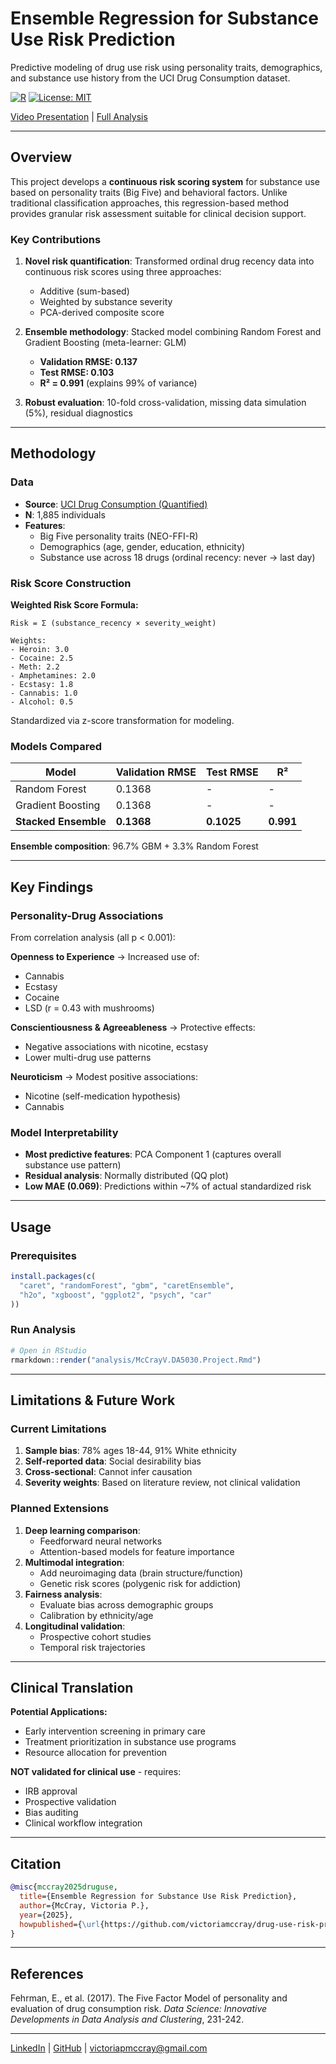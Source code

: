 # Ensemble Regression for Substance Use Risk Prediction

Predictive modeling of drug use risk using personality traits, demographics, and substance use history from the UCI Drug Consumption dataset.

[![R](https://img.shields.io/badge/R-4.0+-blue.svg)](https://www.r-project.org/)
[![License: MIT](https://img.shields.io/badge/License-MIT-yellow.svg)](https://opensource.org/licenses/MIT)

[Video Presentation](https://youtu.be/GkFWRQEywSI) | [Full Analysis](analysis/PredictingDrugUseEnsemble.html)

---

## Overview

This project develops a **continuous risk scoring system** for substance use based on personality traits (Big Five) and behavioral factors. Unlike traditional classification approaches, this regression-based method provides granular risk assessment suitable for clinical decision support.

### Key Contributions

1. **Novel risk quantification**: Transformed ordinal drug recency data into continuous risk scores using three approaches:
   - Additive (sum-based)
   - Weighted by substance severity
   - PCA-derived composite score

2. **Ensemble methodology**: Stacked model combining Random Forest and Gradient Boosting (meta-learner: GLM)
   - **Validation RMSE: 0.137**
   - **Test RMSE: 0.103**
   - **R² = 0.991** (explains 99% of variance)

3. **Robust evaluation**: 10-fold cross-validation, missing data simulation (5%), residual diagnostics

---

## Methodology

### Data
- **Source**: [UCI Drug Consumption (Quantified)](https://archive.ics.uci.edu/dataset/373/drug+consumption+quantified)
- **N**: 1,885 individuals
- **Features**: 
  - Big Five personality traits (NEO-FFI-R)
  - Demographics (age, gender, education, ethnicity)
  - Substance use across 18 drugs (ordinal recency: never → last day)

### Risk Score Construction

**Weighted Risk Score Formula:**
```
Risk = Σ (substance_recency × severity_weight)

Weights:
- Heroin: 3.0
- Cocaine: 2.5
- Meth: 2.2
- Amphetamines: 2.0
- Ecstasy: 1.8
- Cannabis: 1.0
- Alcohol: 0.5
```

Standardized via z-score transformation for modeling.

### Models Compared

| Model | Validation RMSE | Test RMSE | R² |
|-------|-----------------|-----------|-----|
| Random Forest | 0.1368 | - | - |
| Gradient Boosting | 0.1368 | - | - |
| **Stacked Ensemble** | **0.1368** | **0.1025** | **0.991** |

**Ensemble composition**: 96.7% GBM + 3.3% Random Forest

---

## Key Findings

### Personality-Drug Associations

From correlation analysis (all p < 0.001):

**Openness to Experience** → Increased use of:
- Cannabis
- Ecstasy  
- Cocaine
- LSD (r = 0.43 with mushrooms)

**Conscientiousness & Agreeableness** → Protective effects:
- Negative associations with nicotine, ecstasy
- Lower multi-drug use patterns

**Neuroticism** → Modest positive associations:
- Nicotine (self-medication hypothesis)
- Cannabis

### Model Interpretability

- **Most predictive features**: PCA Component 1 (captures overall substance use pattern)
- **Residual analysis**: Normally distributed (QQ plot)
- **Low MAE (0.069)**: Predictions within ~7% of actual standardized risk

---

## Usage

### Prerequisites
```r
install.packages(c(
  "caret", "randomForest", "gbm", "caretEnsemble",
  "h2o", "xgboost", "ggplot2", "psych", "car"
))
```

### Run Analysis
```r
# Open in RStudio
rmarkdown::render("analysis/McCrayV.DA5030.Project.Rmd")
```

---

## Limitations & Future Work

### Current Limitations
1. **Sample bias**: 78% ages 18-44, 91% White ethnicity
2. **Self-reported data**: Social desirability bias
3. **Cross-sectional**: Cannot infer causation
4. **Severity weights**: Based on literature review, not clinical validation

### Planned Extensions
1. **Deep learning comparison**: 
   - Feedforward neural networks
   - Attention-based models for feature importance
2. **Multimodal integration**: 
   - Add neuroimaging data (brain structure/function)
   - Genetic risk scores (polygenic risk for addiction)
3. **Fairness analysis**: 
   - Evaluate bias across demographic groups
   - Calibration by ethnicity/age
4. **Longitudinal validation**: 
   - Prospective cohort studies
   - Temporal risk trajectories

---

## Clinical Translation

**Potential Applications:**
- Early intervention screening in primary care
- Treatment prioritization in substance use programs
- Resource allocation for prevention

**NOT validated for clinical use** - requires:
- IRB approval
- Prospective validation
- Bias auditing
- Clinical workflow integration

---

## Citation
```bibtex
@misc{mccray2025druguse,
  title={Ensemble Regression for Substance Use Risk Prediction},
  author={McCray, Victoria P.},
  year={2025},
  howpublished={\url{https://github.com/victoriamccray/drug-use-risk-prediction}}
}
```

---

## References

Fehrman, E., et al. (2017). The Five Factor Model of personality and evaluation of drug consumption risk. *Data Science: Innovative Developments in Data Analysis and Clustering*, 231-242.

---


[LinkedIn](https://linkedin.com/in/victoria-mccray-99399514a) | [GitHub](https://github.com/victoriamccray) | victoriapmccray@gmail.com
